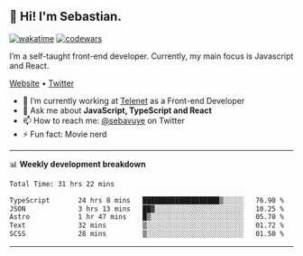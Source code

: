 ## 👋 Hi! I'm Sebastian.

[![wakatime](https://wakatime.com/badge/user/df0036c6-328a-4a39-be9b-e49417ed22a1.svg)](https://wakatime.com/@df0036c6-328a-4a39-be9b-e49417ed22a1)
[![codewars](https://www.codewars.com/users/sebavuye/badges/small)](https://www.codewars.com/users/sebavuye)

I’m a self-taught front-end developer. Currently, my main focus is Javascript and React.

[Website](https://sebastianvuye.be) • [Twitter](https://twitter.com/sebavuye)

- 🔭 I’m currently working at [Telenet](https://telenet.be/) as a Front-end Developer
- 💬 Ask me about **JavaScript, TypeScript and React**
- 📫 How to reach me: [@sebavuye](https://twitter.com/sebavuye) on Twitter
- ⚡ Fun fact: Movie nerd

-------

📊 **Weekly development breakdown**

<!--START_SECTION:waka-->

```txt
Total Time: 31 hrs 22 mins

TypeScript       24 hrs 8 mins   ███████████████████▒░░░░░   76.90 %
JSON             3 hrs 13 mins   ██▓░░░░░░░░░░░░░░░░░░░░░░   10.25 %
Astro            1 hr 47 mins    █▒░░░░░░░░░░░░░░░░░░░░░░░   05.70 %
Text             32 mins         ▒░░░░░░░░░░░░░░░░░░░░░░░░   01.72 %
SCSS             28 mins         ▒░░░░░░░░░░░░░░░░░░░░░░░░   01.50 %
```

<!--END_SECTION:waka-->
-------
